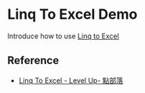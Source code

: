 Linq To Excel Demo
===============
Introduce how to use [Linq to Excel](https://code.google.com/p/linqtoexcel/)

Reference
---------
* [Linq To Excel - Level Up- 點部落](http://www.dotblogs.com.tw/larrynung/archive/2010/12/02/19868.aspx)
